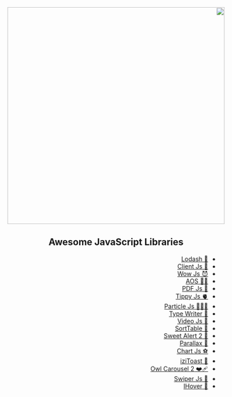 <div dir="rtl">




<div align="center">
<img src="https://user-images.githubusercontent.com/56348113/205445094-7bf2f029-61d7-415b-9444-9a84586485be.png" width="500">

## Awesome JavaScript Libraries

</div>
<ul>
  <li><a href="https://lodash.com/">🧠 Lodash</a></li>
  <li><a href="https://clientjs.org/">🦷 Client Js</a></li>
  <li><a href="https://wowjs.uk/">😈 Wow Js</a></li>
  <li><a href="https://michalsnik.github.io/aos/">👼🏻 AOS</a></li>
  <li><a href="https://mozilla.github.io/pdf.js/">🥶 PDF Js</a></li>
  <li><a href="https://atomiks.github.io/tippyjs/">🫀 Tippy Js</a></li>
  <li><a href="https://vincentgarreau.com/particles.js/">👷🏾‍♂️ Particle Js</a></li>
  <li><a href="https://safi.me.uk/typewriterjs/">🐼 Type Writer</a></li>
  <li><a href="https://videojs.com/">🌈 Video Js</a></li>
  <li><a href="https://kryogenix.org/code/browser/sorttable/">🍇 SortTable</a></li>
  <li><a href="https://sweetalert2.github.io/">🚕 Sweet Alert 2</a></li>
  <li><a href="https://matthew.wagerfield.com/parallax/">💎 Parallax</a></li>
  <li><a href="https://www.chartjs.org/">⚽️ Chart Js</a></li>
  <li><a href="https://izitoast.marcelodolza.com/">🧸 iziToast</a></li>
  <li><a href="https://owlcarousel2.github.io/OwlCarousel2/">❤️‍🩹 Owl Carousel 2</a></li>
  <li><a href="https://swiperjs.com/">🔞 Swiper Js</a></li>
  <li><a href="https://gudh.github.io/ihover/dist/">🧀 IHover</a></li>
</ul>
</div>
